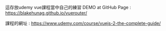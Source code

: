 這存放udemy vue課程當中自己的練習
DEMO at GitHub Page : https://blakehunag.github.io/vuerouter/

課程的網址 : https://www.udemy.com/course/vuejs-2-the-complete-guide/
